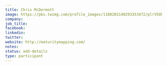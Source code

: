 ```yaml
---
title: Chris McDermott
image: https://pbs.twimg.com/profile_images/1180202140293353472/plrV5Ok-_400x400.jpg
company:
job_title:
facebook:
linkedin:
twitter:
website: http://maturitymapping.com/
notes:
status: add-details
type: participant
---
```


<!-- put more details about participant here -->
